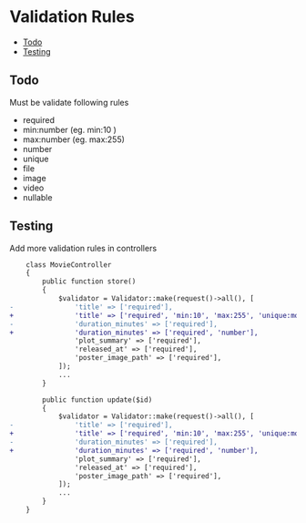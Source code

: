 # Validation Rules <!-- omit from toc -->

- [Todo](#todo)
- [Testing](#testing)

## Todo

Must be validate following rules

- required
- min:number (eg. min:10 )
- max:number (eg. max:255)
- number
- unique
- file
- image
- video
- nullable

## Testing

Add more validation rules in controllers

```diff
    class MovieController
    {
        public function store()
        {
            $validator = Validator::make(request()->all(), [
-               'title' => ['required'],
+               'title' => ['required', 'min:10', 'max:255', 'unique:movie'],
-               'duration_minutes' => ['required'],
+               'duration_minutes' => ['required', 'number'],
                'plot_summary' => ['required'],
                'released_at' => ['required'],
                'poster_image_path' => ['required'],
            ]);
            ...
        }

        public function update($id)
        {
            $validator = Validator::make(request()->all(), [
-               'title' => ['required'],
+               'title' => ['required', 'min:10', 'max:255', 'unique:movie,title,' . $id . ',id'],
-               'duration_minutes' => ['required'],
+               'duration_minutes' => ['required', 'number'],
                'plot_summary' => ['required'],
                'released_at' => ['required'],
                'poster_image_path' => ['required'],
            ]);
            ...
        }
    }
```
